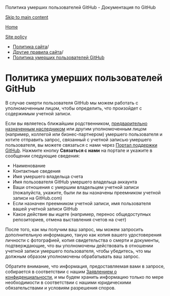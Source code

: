 Политика умерших пользователей GitHub - Документация по GitHub

[Skip to main content](#main-content)

[Home](/ru)

[Site policy](/ru/site-policy)

* [Политика сайта](/ru/site-policy)/
* [Другие правила сайта](/ru/site-policy/other-site-policies)/
* [Политика умерших пользователей GitHub](/ru/site-policy/other-site-policies/github-deceased-user-policy)

Политика умерших пользователей GitHub
==========

В случае смерти пользователя GitHub мы можем работать с уполномоченным лицом, чтобы определить, что произойдет с содержимым учетной записи.

Если вы являетесь ближайшим родственником, [предварительно назначенным наследником](/ru/account-and-profile/setting-up-and-managing-your-personal-account-on-github/managing-access-to-your-personal-repositories/maintaining-ownership-continuity-of-your-personal-accounts-repositories) или другим уполномоченным лицом (например, коллегой или бизнес-партнером) умершего пользователя и хотите отправить запрос, связанный с учетной записью умершего пользователя, вы можете связаться с нами через [Портал поддержки GitHub](https://support.github.com/). Нажмите кнопку **Связаться с нами** на портале и укажите в сообщении следующие сведения:

* Наименование
* Контактные сведения
* Имя умершего владельца счета
* Имя пользователя GitHub умершего владельца аккаунта
* Ваши отношения с умершим владельцем учетной записи (пожалуйста, укажите, были ли вы назначены преемником учетной записи на GitHub.com)
* Если назначен преемником учетной записи, имя пользователя вашей учетной записи GitHub
* Какое действие вы ищете (например, перенос общедоступных репозиториев, отмена выставления счетов на счет)

После того, как мы получим ваш запрос, мы можем запросить дополнительную информацию, такую как копия вашего удостоверения личности с фотографией, копия свидетельства о смерти и документы, подтверждающие, что вы уполномочены действовать в отношении учетной записи умершего пользователя, чтобы убедитесь, что мы должным образом уполномочены обрабатывать ваш запрос.

Обратите внимание, что информация, предоставляемая вами в запросе, собирается в соответствии с нашим [Заявлением о конфиденциальности](/ru/site-policy/privacy-policies/github-privacy-statement), и мы будем хранить информацию только по мере необходимости в соответствии с нашими юридическими обязательствами и условиям разрешения споров.
